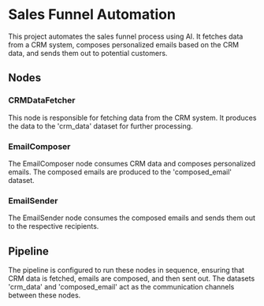 # Sales Funnel Automation

This project automates the sales funnel process using AI. It fetches data from a CRM system, composes personalized emails based on the CRM data, and sends them out to potential customers.

## Nodes

### CRMDataFetcher
This node is responsible for fetching data from the CRM system. It produces the data to the 'crm_data' dataset for further processing.

### EmailComposer
The EmailComposer node consumes CRM data and composes personalized emails. The composed emails are produced to the 'composed_email' dataset.

### EmailSender
The EmailSender node consumes the composed emails and sends them out to the respective recipients.

## Pipeline
The pipeline is configured to run these nodes in sequence, ensuring that CRM data is fetched, emails are composed, and then sent out. The datasets 'crm_data' and 'composed_email' act as the communication channels between these nodes.